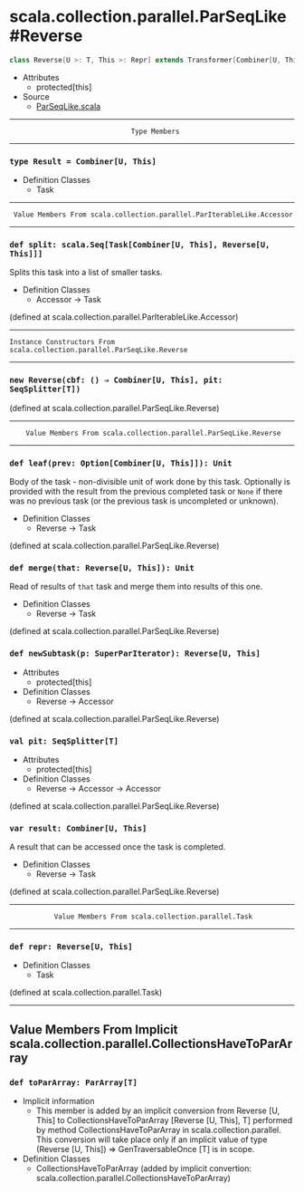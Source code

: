 
#                 scala.collection.parallel.ParSeqLike#Reverse                 #

```scala
class Reverse[U >: T, This >: Repr] extends Transformer[Combiner[U, This], Reverse[U, This]]
```

* Attributes
  * protected[this]
* Source
  * [ParSeqLike.scala](https://github.com/scala/scala/tree/6d09a1ba5f/src/library/scala/collection/parallel/ParSeqLike.scala#L1)


--------------------------------------------------------------------------------
                                  Type Members
--------------------------------------------------------------------------------


### `type Result = Combiner[U, This]`                                        ###

* Definition Classes
  * Task


--------------------------------------------------------------------------------
     Value Members From scala.collection.parallel.ParIterableLike.Accessor
--------------------------------------------------------------------------------


### `def split: scala.Seq[Task[Combiner[U, This], Reverse[U, This]]]`        ###

Splits this task into a list of smaller tasks.

* Definition Classes
  * Accessor → Task

(defined at scala.collection.parallel.ParIterableLike.Accessor)


--------------------------------------------------------------------------------
    Instance Constructors From scala.collection.parallel.ParSeqLike.Reverse
--------------------------------------------------------------------------------


### `new Reverse(cbf: () ⇒ Combiner[U, This], pit: SeqSplitter[T])`          ###

(defined at scala.collection.parallel.ParSeqLike.Reverse)


--------------------------------------------------------------------------------
        Value Members From scala.collection.parallel.ParSeqLike.Reverse
--------------------------------------------------------------------------------


### `def leaf(prev: Option[Combiner[U, This]]): Unit`                        ###

Body of the task - non-divisible unit of work done by this task. Optionally is
provided with the result from the previous completed task or `None` if there was
no previous task (or the previous task is uncompleted or unknown).

* Definition Classes
  * Reverse → Task

(defined at scala.collection.parallel.ParSeqLike.Reverse)


### `def merge(that: Reverse[U, This]): Unit`                                ###

Read of results of `that` task and merge them into results of this one.

* Definition Classes
  * Reverse → Task

(defined at scala.collection.parallel.ParSeqLike.Reverse)


### `def newSubtask(p: SuperParIterator): Reverse[U, This]`                  ###

* Attributes
  * protected[this]
* Definition Classes
  * Reverse → Accessor

(defined at scala.collection.parallel.ParSeqLike.Reverse)


### `val pit: SeqSplitter[T]`                                                ###

* Attributes
  * protected[this]
* Definition Classes
  * Reverse → Accessor → Accessor

(defined at scala.collection.parallel.ParSeqLike.Reverse)


### `var result: Combiner[U, This]`                                          ###

A result that can be accessed once the task is completed.

* Definition Classes
  * Reverse → Task

(defined at scala.collection.parallel.ParSeqLike.Reverse)


--------------------------------------------------------------------------------
               Value Members From scala.collection.parallel.Task
--------------------------------------------------------------------------------


### `def repr: Reverse[U, This]`                                             ###

* Definition Classes
  * Task

(defined at scala.collection.parallel.Task)


--------------------------------------------------------------------------------
Value Members From Implicit scala.collection.parallel.CollectionsHaveToParArray
--------------------------------------------------------------------------------


### `def toParArray: ParArray[T]`                                            ###

* Implicit information
  * This member is added by an implicit conversion from Reverse [U, This] to
    CollectionsHaveToParArray [Reverse [U, This], T] performed by method
    CollectionsHaveToParArray in scala.collection.parallel. This conversion will
    take place only if an implicit value of type (Reverse [U, This]) ⇒
    GenTraversableOnce [T] is in scope.
* Definition Classes
  * CollectionsHaveToParArray
(added by implicit convertion: scala.collection.parallel.CollectionsHaveToParArray)
